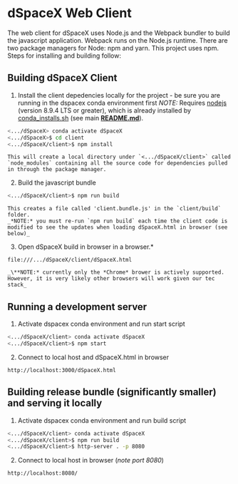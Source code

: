 # dSpaceX Web Client
The web client for dSpaceX uses Node.js and the Webpack bundler to build the javascript application. Webpack runs on the Node.js runtime. There are two package managers for Node: npm and yarn. This project uses npm. Steps for installing and building follow:

## Building dSpaceX Client
1. Install the client depedencies locally for the project - be sure you are running in the dspacex conda environment first 
    _NOTE:_ Requires [nodejs](https://nodejs.org/en/) (version 8.9.4 LTS or greater), which is already installed by [conda_installs.sh](../conda_installs.sh) (see main **[README.md](README.md)**).
```bash
<.../dSpaceX> conda activate dSpaceX
<.../dSpaceX>$ cd client
<.../dSpaceX/client>$ npm install
```
    This will create a local directory under `<.../dSpaceX/client>` called `node_modules` containing all the source code for dependencies pulled in through the package manager.

2. Build the javascript bundle
```bash
<.../dSpaceX/client>$ npm run build
```
    This creates a file called 'client.bundle.js' in the `client/build` folder.
    _*NOTE:* you must re-run `npm run build` each time the client code is modified to see the updates when loading dSpaceX.html in browser (see below)_

3. Open dSpaceX build in browser in a browser.*
```http
file:///.../dSpaceX/client/dSpaceX.html
```
    _\**NOTE:* currently only the *Chrome* brower is actively supported. However, it is very likely other browsers will work given our tec stack_

## Running a development server
1. Activate dspacex conda environment and run start script
```bash
<.../dSpaceX/client> conda activate dSpaceX
<.../dSpaceX/client>$ npm start
```

2. Connect to local host and dSpaceX.html in browser
```http
http://localhost:3000/dSpaceX.html
```

## Building release bundle (significantly smaller) and serving it locally
1. Activate dspacex conda environment and run build script
```bash
<.../dSpaceX/client> conda activate dSpaceX
<.../dSpaceX/client>$ npm run build
<.../dSpaceX/client>$ http-server . -p 8080
```

2. Connect to local host in browser (_note port 8080_)
```http
http://localhost:8080/
```

